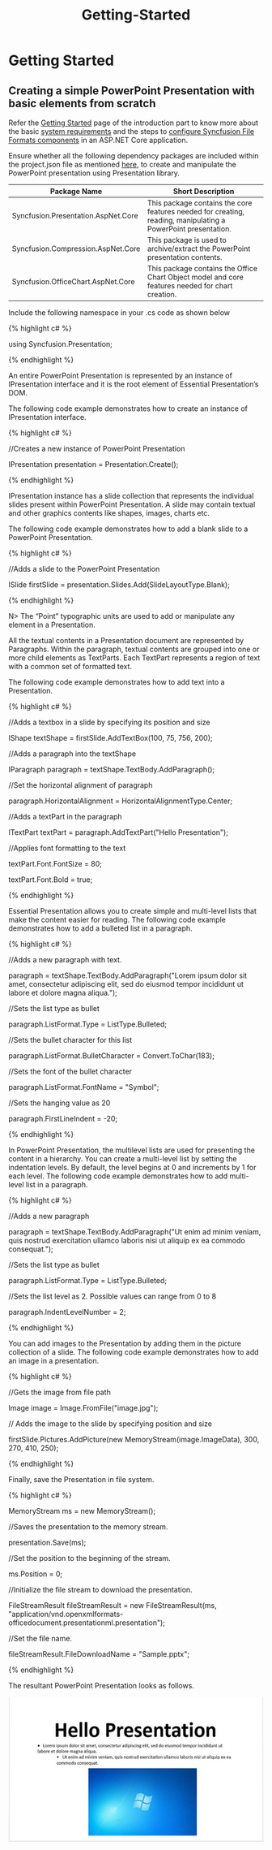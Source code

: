 ﻿---
layout: post
title: Getting-Started
description: getting started
platform: aspnet-core
control: Presentation
documentation: ug
---
# Getting Started

## Creating a simple PowerPoint Presentation with basic elements from scratch

Refer the [Getting Started](/aspnet-core/getting-started) page of the introduction part to know more about the basic [system requirements](/aspnet-core/getting-started#system-requirements) and the steps to [configure Syncfusion File Formats components](/aspnet-core/getting-started#configure-syncfusion-file-format-components-in-aspnet-core-application) in an ASP.NET Core application.

Ensure whether all the following dependency packages are included within the project.json file as mentioned [here](/aspnet-core/getting-started#configure-syncfusion-file-format-components-in-aspnet-core-application), to create and manipulate the PowerPoint presentation using Presentation library.

<table>
    <thead>
        <tr>
            <th>
                Package Name
            </th>
            <th>
                Short Description
            </th>
        </tr>
    </thead>
    <tbody>
        <tr>
            <td>
                Syncfusion.Presentation.AspNet.Core
            </td>
            <td>
                This package contains the core features needed for creating, reading, manipulating a PowerPoint presentation.
            </td>
        </tr>
        <tr>
            <td>
                Syncfusion.Compression.AspNet.Core
            </td>
            <td>
                This package is used to archive/extract the PowerPoint presentation contents.
            </td>
        </tr>
        <tr>
            <td>
                Syncfusion.OfficeChart.AspNet.Core
            </td>
            <td>
                This package contains the Office Chart Object model and core features needed for chart creation.
            </td>
        </tr>
    </tbody>
</table>

Include the following namespace in your .cs code as shown below

{% highlight c# %}

using Syncfusion.Presentation;

{% endhighlight %}

An entire PowerPoint Presentation is represented by an instance of IPresentation interface and it is the root element of Essential Presentation’s DOM.

The following code example demonstrates how to create an instance of IPresentation interface.

{% highlight c# %}

//Creates a new instance of PowerPoint Presentation

IPresentation presentation = Presentation.Create();

{% endhighlight %}

IPresentation instance has a slide collection that represents the individual slides present within PowerPoint Presentation. A slide may contain textual and other graphics contents like shapes, images, charts etc.

The following code example demonstrates how to add a blank slide to a PowerPoint Presentation.

{% highlight c# %}

//Adds a slide to the PowerPoint Presentation

ISlide firstSlide = presentation.Slides.Add(SlideLayoutType.Blank);

{% endhighlight %}

N> The “Point” typographic units are used to add or manipulate any element in a Presentation. 

All the textual contents in a Presentation document are represented by Paragraphs. Within the paragraph, textual contents are grouped into one or more child elements as TextParts. Each TextPart represents a region of text with a common set of formatted text.

The following code example demonstrates how to add text into a Presentation.

{% highlight c# %}

//Adds a textbox in a slide by specifying its position and size

IShape textShape = firstSlide.AddTextBox(100, 75, 756, 200);

//Adds a paragraph into the textShape

IParagraph paragraph = textShape.TextBody.AddParagraph();

//Set the horizontal alignment of paragraph
          
paragraph.HorizontalAlignment = HorizontalAlignmentType.Center;

//Adds a textPart in the paragraph

ITextPart textPart = paragraph.AddTextPart("Hello Presentation");

//Applies font formatting to the text

textPart.Font.FontSize = 80;

textPart.Font.Bold = true;

{% endhighlight %}

Essential Presentation allows you to create simple and multi-level lists that make the content easier for reading. The following code example demonstrates how to add a bulleted list in a paragraph.

{% highlight c# %}

//Adds a new paragraph with text.

paragraph = textShape.TextBody.AddParagraph("Lorem ipsum dolor sit amet, consectetur adipiscing elit, sed do eiusmod tempor incididunt ut labore et dolore magna aliqua.");

//Sets the list type as bullet

paragraph.ListFormat.Type = ListType.Bulleted;

//Sets the bullet character for this list

paragraph.ListFormat.BulletCharacter = Convert.ToChar(183);

//Sets the font of the bullet character

paragraph.ListFormat.FontName = "Symbol";

//Sets the hanging value as 20

paragraph.FirstLineIndent = -20;

{% endhighlight %}

In PowerPoint Presentation, the multilevel lists are used for presenting the content in a hierarchy. You can create a multi-level list by setting the indentation levels. By default, the level begins at 0 and increments by 1 for each level. The following code example demonstrates how to add multi-level list in a paragraph.

{% highlight c# %}

//Adds a new paragraph  

paragraph = textShape.TextBody.AddParagraph("Ut enim ad minim veniam, quis nostrud exercitation ullamco laboris nisi ut aliquip ex ea commodo consequat.");

//Sets the list type as bullet

paragraph.ListFormat.Type = ListType.Bulleted;

//Sets the list level as 2. Possible values can range from 0 to 8

paragraph.IndentLevelNumber = 2;

{% endhighlight %}

You can add images to the Presentation by adding them in the picture collection of a slide. The following code example demonstrates how to add an image in a presentation.

{% highlight c# %}

//Gets the image from file path

Image image = Image.FromFile("image.jpg");

// Adds the image to the slide by specifying position and size

firstSlide.Pictures.AddPicture(new MemoryStream(image.ImageData), 300, 270, 410, 250);

{% endhighlight %}

Finally, save the Presentation in file system.

{% highlight c# %}

MemoryStream ms = new MemoryStream();

//Saves the presentation to the memory stream.

presentation.Save(ms);

//Set the position to the beginning of the stream.

ms.Position = 0;

//Initialize the file stream to download the presentation.

FileStreamResult fileStreamResult = new FileStreamResult(ms, "application/vnd.openxmlformats-officedocument.presentationml.presentation");

//Set the file name.

fileStreamResult.FileDownloadName = "Sample.pptx";

{% endhighlight %}

The resultant PowerPoint Presentation looks as follows.

![](GettingStarted_images/GettingStarted_img1.jpeg)